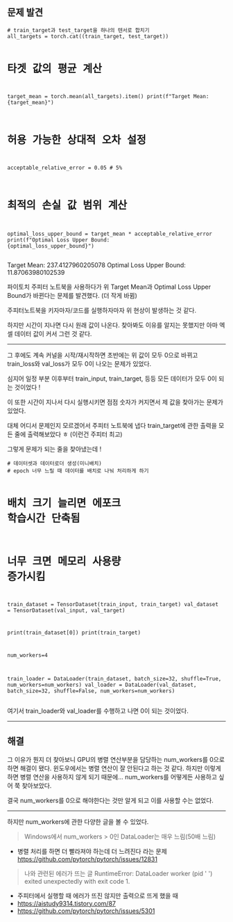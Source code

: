 <h2 id="문제-발견">문제 발견</h2>
<pre><code class="language-python"># train_target과 test_target을 하나의 텐서로 합치기
all_targets = torch.cat((train_target, test_target))

# 타겟 값의 평균 계산
target_mean = torch.mean(all_targets).item()
print(f&quot;Target Mean: {target_mean}&quot;)

# 허용 가능한 상대적 오차 설정
acceptable_relative_error = 0.05  # 5%

# 최적의 손실 값 범위 계산
optimal_loss_upper_bound = target_mean * acceptable_relative_error
print(f&quot;Optimal Loss Upper Bound: {optimal_loss_upper_bound}&quot;)</code></pre>
<p>Target Mean: 237.4127960205078
Optimal Loss Upper Bound: 11.87063980102539</p>
<p>파이토치 주피터 노트북을 사용하다가 위 Target Mean과 Optimal Loss Upper Bound가 바뀐다는 문제를 발견했다. (더 작게 바뀜)</p>
<p>주피터노트북을 키자마자/코드를 실행하자마자 위 현상이 발생하는 것 같다.</p>
<p>하지만 시간이 지나면 다시 원래 값이 나온다.
찾아봐도 이유를 알지는 못했지만 아마 엑셀 데이터 값이 커서 그런 것 같다.</p>
<hr />
<p>그 후에도 계속 커널을 시작/재시작하면 초반에는 위 값이 모두 0으로 바뀌고 train_loss와 val_loss가 모두 0이 나오는 문제가 있었다.</p>
<p>심지어 일정 부분 이후부터 train_input, train_target, 등등 모든 데이터가 모두 0이 되는 것이었다 !</p>
<p>이 또한 시간이 지나서 다시 실행시키면 점점 숫자가 커지면서 제 값을 찾아가는 문제가 있었다.</p>
<p>대체 어디서 문제인지 모르겠어서 주피터 노트북에 냅다 train_target에 관한 출력을 모든 줄에 출력해보았다 ㅎ
(이런건 주피터 최고)</p>
<p>그렇게 문제가 되는 줄을 찾아냈는데 !</p>
<pre><code class="language-python"># 데이터셋과 데이터로더 생성(미니배치)
# epoch 너무 느릴 때 데이터를 배치로 나눠 처리하게 하기

# 배치 크기 늘리면 에포크 학습시간 단축됨
# 너무 크면 메모리 사용량 증가시킴
train_dataset = TensorDataset(train_input, train_target)
val_dataset = TensorDataset(val_input, val_target)

print(train_dataset[0])
print(train_target)

num_workers=4

train_loader = DataLoader(train_dataset, batch_size=32, shuffle=True, num_workers=num_workers)
val_loader = DataLoader(val_dataset, batch_size=32, shuffle=False, num_workers=num_workers)</code></pre>
<p>여기서 train_loader와 val_loader를 수행하고 나면 0이 되는 것이었다.</p>
<hr />
<h2 id="해결">해결</h2>
<p>그 이유가 뭔지 더 찾아보니
GPU의 병렬 연산부분을 담당하는 num_workers를 0으로 하면 해결이 됐다. 
윈도우에서는 병렬 연산이 잘 안된다고 하는 것 같다.
하지만 이렇게 하면 병렬 연산을 사용하지 않게 되기 때문에... num_workers를 어떻게든 사용하고 싶어 쭉 찾아보았다.</p>
<p>결국 num_workers를 0으로 해야한다는 것만 알게 되고 이를 사용할 수는 없었다.</p>
<hr />
<p>하지만 num_workers에 관한 다양한 글을 볼 수 있었다.</p>
<blockquote>
<p>Windows에서 num_workers &gt; 0인 DataLoader는 매우 느림(50배 느림)</p>
</blockquote>
<ul>
<li>병렬 처리를 하면 더 빨라져야 하는데 더 느려진다 라는 문제
<a href="https://github.com/pytorch/pytorch/issues/12831">https://github.com/pytorch/pytorch/issues/12831</a></li>
</ul>
<blockquote>
<p>나와 관련된 에러가 뜨는 글
RuntimeError: DataLoader worker (pid ' ') exited unexpectedly with exit code 1.</p>
</blockquote>
<ul>
<li>주피터에서 실행할 때 에러가 뜨진 않지만 출력으로 뜨게 했을 때 </li>
<li><a href="https://aistudy9314.tistory.com/87">https://aistudy9314.tistory.com/87</a></li>
<li><a href="https://github.com/pytorch/pytorch/issues/5301">https://github.com/pytorch/pytorch/issues/5301</a></li>
</ul>
